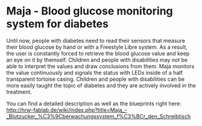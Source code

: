 # Maja - Blood glucose monitoring system for diabetes

Until now, people with diabetes need to read their sensors that measure their blood glucose by hand or with a Freestyle Libre system.
As a result, the user is constantly forced to retrieve the blood glucose value and keep an eye on it by themself. Children and people with disabilities may not be able to interpret the values and draw conclusions from them.
Maja monitors the value continuously and signals the status with LEDs inside of a half transparent tortoise casing. Children and people with disabilities can be more easily taught the topic of diabetes and they are actively involved in the treatment.

You can find a detailed description as well as the blueprints right here:
http://hrw-fablab.de/wiki/index.php?title=Maja_-_Blutzucker_%C3%9Cberwachungssystem_f%C3%BCr_den_Schreibtisch
